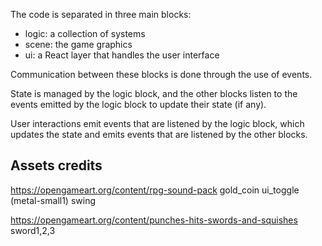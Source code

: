 
The code is separated in three main blocks:

- logic: a collection of systems
- scene: the game graphics
- ui: a React layer that handles the user interface

Communication between these blocks is done through the use of events.

State is managed by the logic block, and the other blocks listen to the events emitted by the logic block to update their state (if any).

User interactions emit events that are listened by the logic block, which updates the state and emits events that are listened by the other blocks.


## Assets credits

https://opengameart.org/content/rpg-sound-pack
gold_coin
ui_toggle (metal-small1)
swing

https://opengameart.org/content/punches-hits-swords-and-squishes
sword1,2,3